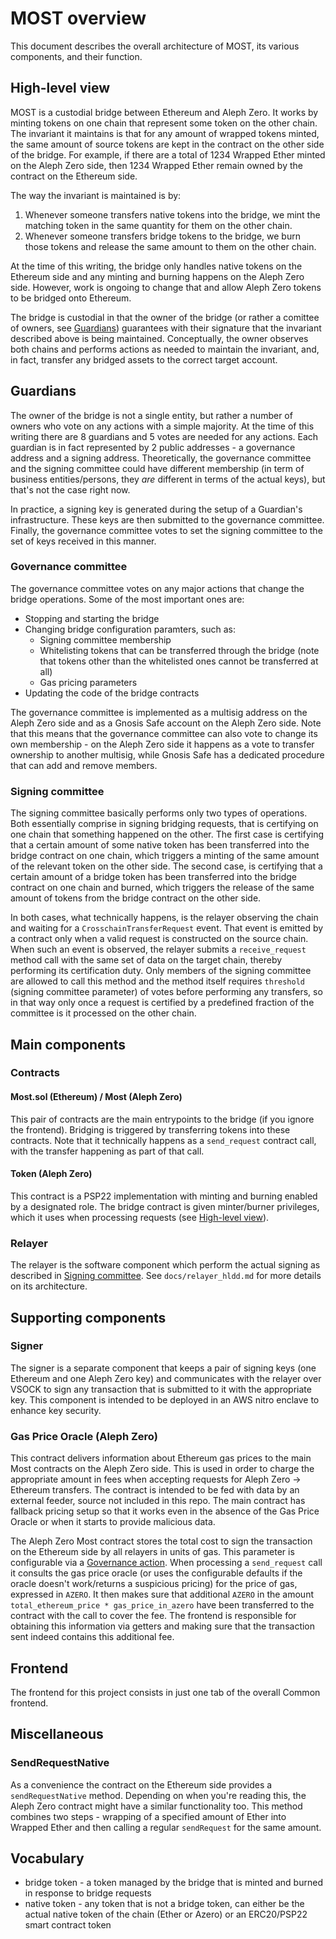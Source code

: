 # MOST overview

This document describes the overall architecture of MOST, its various components, and their function.

## High-level view

MOST is a custodial bridge between Ethereum and Aleph Zero. It works by minting tokens on one chain that represent some token on the other chain. The invariant it maintains is that for any amount of wrapped tokens minted, the same amount of source tokens are kept in the contract on the other side of the bridge. For example, if there are a total of 1234 Wrapped Ether minted on the Aleph Zero side, then 1234 Wrapped Ether remain owned by the contract on the Ethereum side.

The way the invariant is maintained is by:

1. Whenever someone transfers native tokens into the bridge, we mint the matching token in the same quantity for them on the other chain.
2. Whenever someone transfers bridge tokens to the bridge, we burn those tokens and release the same amount to them on the other chain.

At the time of this writing, the bridge only handles native tokens on the Ethereum side and any minting and burning happens on the Aleph Zero side. However, work is ongoing to change that and allow Aleph Zero tokens to be bridged onto Ethereum.

The bridge is custodial in that the owner of the bridge (or rather a comittee of owners, see [Guardians](#guardians)) guarantees with their signature that the invariant described above is being maintained. Conceptually, the owner observes both chains and performs actions as needed to maintain the invariant, and, in fact, transfer any bridged assets to the correct target account.

## Guardians

The owner of the bridge is not a single entity, but rather a number of owners who vote on any actions with a simple majority. At the time of this writing there are 8 guardians and 5 votes are needed for any actions. Each guardian is in fact represented by 2 public addresses - a governance address and a signing address. Theoretically, the governance committee and the signing committee could have different membership (in term of business entities/persons, they _are_ different in terms of the actual keys), but that's not the case right now.

In practice, a signing key is generated during the setup of a Guardian's infrastructure. These keys are then submitted to the governance committee. Finally, the governance committee votes to set the signing committee to the set of keys received in this manner.

### Governance committee

The governance committee votes on any major actions that change the bridge operations. Some of the most important ones are:

- Stopping and starting the bridge
- Changing bridge configuration paramters, such as:
  - Signing committee membership
  - Whitelisting tokens that can be transferred through the bridge (note that tokens other than the whitelisted ones cannot be transferred at all)
  - Gas pricing parameters
- Updating the code of the bridge contracts

The governance committee is implemented as a multisig address on the Aleph Zero side and as a Gnosis Safe account on the Aleph Zero side. Note that this means that the governance committee can also vote to change its own membership - on the Aleph Zero side it happens as a vote to transfer ownership to another multisig, while Gnosis Safe has a dedicated procedure that can add and remove members.

### Signing committee

The signing committee basically performs only two types of operations. Both essentially comprise in signing bridging requests, that is certifying on one chain that something happened on the other. The first case is certifying that a certain amount of some native token has been transferred into the bridge contract on one chain, which triggers a minting of the same amount of the relevant token on the other side. The second case, is certifying that a certain amount of a bridge token has been transferred into the bridge contract on one chain and burned, which triggers the release of the same amount of tokens from the bridge contract on the other side.

In both cases, what technically happens, is the relayer observing the chain and waiting for a `CrosschainTransferRequest` event. That event is emitted by a contract only when a valid request is constructed on the source chain. When such an event is observed, the relayer submits a `receive_request` method call with the same set of data on the target chain, thereby performing its certification duty. Only members of the signing committee are allowed to call this method and the method itself requires `threshold` (signing committee parameter) of votes before performing any transfers, so in that way only once a request is certified by a predefined fraction of the committee is it processed on the other chain.

## Main components

### Contracts

#### Most.sol (Ethereum) / Most (Aleph Zero)

This pair of contracts are the main entrypoints to the bridge (if you ignore the frontend). Bridging is triggered by transferring tokens into these contracts. Note that it technically happens as a `send_request` contract call, with the transfer happening as part of that call.

#### Token (Aleph Zero)

This contract is a PSP22 implementation with minting and burning enabled by a designated role. The bridge contract is given minter/burner privileges, which it uses when processing requests (see [High-level view](#high-level-view)).

### Relayer

The relayer is the software component which perform the actual signing as described in [Signing committee](#signing-committee). See `docs/relayer_hldd.md` for more details on its architecture.

## Supporting components

### Signer

The signer is a separate component that keeps a pair of signing keys (one Ethereum and one Aleph Zero key) and communicates with the relayer over VSOCK to sign any transaction that is submitted to it with the appropriate key. This component is intended to be deployed in an AWS nitro enclave to enhance key security.

### Gas Price Oracle (Aleph Zero)

This contract delivers information about Ethereum gas prices to the main Most contracts on the Aleph Zero side. This is used in order to charge the appropriate amount in fees when accepting requests for Aleph Zero -> Ethereum transfers. The contract is intended to be fed with data by an external feeder, source not included in this repo. The main contract has fallback pricing setup so that it works even in the absence of the Gas Price Oracle or when it starts to provide malicious data.

The Aleph Zero Most contract stores the total cost to sign the transaction on the Ethereum side by all relayers in units of gas. This parameter is configurable via a [Governance action](#governance-committee). When processing a `send_request` call it consults the gas price oracle (or uses the configurable defaults if the oracle doesn't work/returns a suspicious pricing) for the price of gas, expressed in `AZERO`. It then makes sure that additional `AZERO` in the amount `total_ethereum_price * gas_price_in_azero` have been transferred to the contract with the call to cover the fee. The frontend is responsible for obtaining this information via getters and making sure that the transaction sent indeed contains this additional fee.

## Frontend

The frontend for this project consists in just one tab of the overall Common frontend.

## Miscellaneous

### SendRequestNative

As a convenience the contract on the Ethereum side provides a `sendRequestNative` method. Depending on when you're reading this, the Aleph Zero contract might have a similar functionality too. This method combines two steps - wrapping of a specified amount of Ether into Wrapped Ether and then calling a regular `sendRequest` for the same amount.

## Vocabulary

- bridge token - a token managed by the bridge that is minted and burned in response to bridge requests
- native token - any token that is not a bridge token, can either be the actual native token of the chain (Ether or Azero) or an ERC20/PSP22 smart contract token
